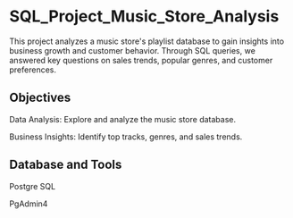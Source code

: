# SQL_Project_Music_Store_Analysis

This project analyzes a music store's playlist database to gain insights into business growth and customer behavior. Through SQL queries, we answered key questions on sales trends, popular genres, and customer preferences.

## Objectives
Data Analysis: Explore and analyze the music store database.

Business Insights: Identify top tracks, genres, and sales trends.

## Database and Tools
Postgre SQL

PgAdmin4
